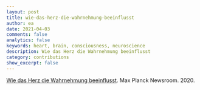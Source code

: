 ```yaml
---
layout: post
title: wie-das-herz-die-wahrnehmung-beeinflusst
author: ea
date: 2021-04-03
comments: false
analytics: false
keywords: heart, brain, consciousness, neuroscience
description: Wie das Herz die Wahrnehmung beeinflusst
category: contributions
show_excerpt: false
---
```


<a href='https://www.mpg.de/wie-das-herz-die-wahrnehmung-beeinflusst'>Wie das Herz die Wahrnehmung beeinflusst</a>. Max Planck Newsroom. 2020.
